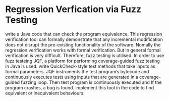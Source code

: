 # Regression Verfication via Fuzz Testing
write a Java code that can check the program equivalence.
This regression verification tool can formally demonstrate that any incremental modification does not disrupt the pre-existing functionality of the software.
Nomally the regression verification works with formal verification. But in general formal verification is very difficult.
Therefore, fuzz testing is utilised. In order to use fuzz testeing JQF, a platform for performing coverage-guided fuzz testing in Java is used. 
write QuickCheck-style test methods that take inputs as formal parameters. JQF instruments the test program’s bytecode and continuously executes tests using inputs that are generated in a coverage-guided fuzzing loop. Then test program is continuously executed and If the program crashes, a bug is found.
implement this tool in the code to find equivalent or inequivalent behaviours. 
